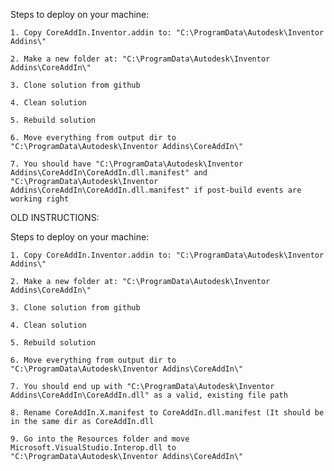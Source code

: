 Steps to deploy on your machine:

	1. Copy CoreAddIn.Inventor.addin to: "C:\ProgramData\Autodesk\Inventor Addins\"

	2. Make a new folder at: "C:\ProgramData\Autodesk\Inventor Addins\CoreAddIn\"

	3. Clone solution from github

	4. Clean solution

	5. Rebuild solution

	6. Move everything from output dir to "C:\ProgramData\Autodesk\Inventor Addins\CoreAddIn\"

	7. You should have "C:\ProgramData\Autodesk\Inventor Addins\CoreAddIn\CoreAddIn.dll.manifest" and "C:\ProgramData\Autodesk\Inventor Addins\CoreAddIn\CoreAddIn.dll.manifest" if post-build events are working right


OLD INSTRUCTIONS:

Steps to deploy on your machine:

	1. Copy CoreAddIn.Inventor.addin to: "C:\ProgramData\Autodesk\Inventor Addins\"

	2. Make a new folder at: "C:\ProgramData\Autodesk\Inventor Addins\CoreAddIn\"

	3. Clone solution from github

	4. Clean solution

	5. Rebuild solution

	6. Move everything from output dir to "C:\ProgramData\Autodesk\Inventor Addins\CoreAddIn\"

	7. You should end up with "C:\ProgramData\Autodesk\Inventor Addins\CoreAddIn\CoreAddIn.dll" as a valid, existing file path

	8. Rename CoreAddIn.X.manifest to CoreAddIn.dll.manifest (It should be in the same dir as CoreAddIn.dll

	9. Go into the Resources folder and move Microsoft.VisualStudio.Interop.dll to "C:\ProgramData\Autodesk\Inventor Addins\CoreAddIn\"